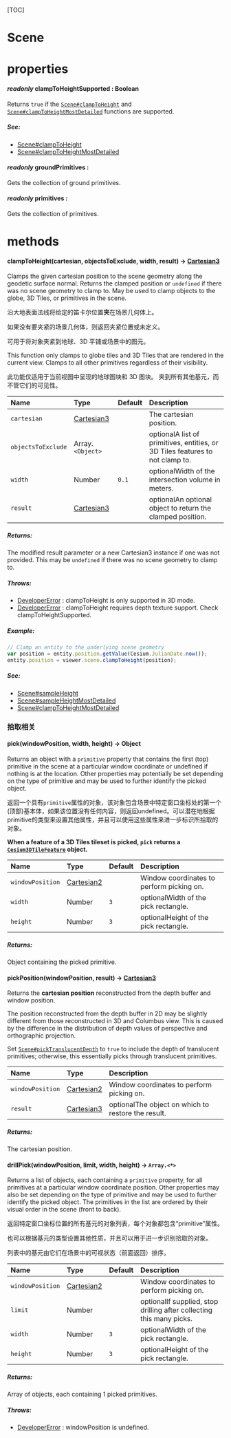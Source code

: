 [TOC]

# Scene



# properties

#### *readonly* clampToHeightSupported : Boolean

Returns `true` if the [`Scene#clampToHeight`](https://cesium.com/docs/cesiumjs-ref-doc/Scene.html#clampToHeight) and [`Scene#clampToHeightMostDetailed`](https://cesium.com/docs/cesiumjs-ref-doc/Scene.html#clampToHeightMostDetailed) functions are supported.

##### See:

- [Scene#clampToHeight](https://cesium.com/docs/cesiumjs-ref-doc/Scene.html#clampToHeight)
- [Scene#clampToHeightMostDetailed](https://cesium.com/docs/cesiumjs-ref-doc/Scene.html#clampToHeightMostDetailed)



#### *readonly* groundPrimitives : 

Gets the collection of ground primitives.

#### *readonly* primitives : 

Gets the collection of primitives.

# methods

#### clampToHeight(cartesian, objectsToExclude, width, result) → [Cartesian3](https://cesium.com/docs/cesiumjs-ref-doc/Cartesian3.html)

Clamps the given cartesian position to the scene geometry along the geodetic surface normal. Returns the clamped position or `undefined` if there was no scene geometry to clamp to. May be used to clamp objects to the globe, 3D Tiles, or primitives in the scene.

沿大地表面法线将给定的笛卡尔位置**夹**在场景几何体上。 

如果没有要夹紧的场景几何体，则返回夹紧位置或未定义。

可用于将对象夹紧到地球、3D 平铺或场景中的图元。

This function only clamps to globe tiles and 3D Tiles that are rendered in the current view. Clamps to all other primitives regardless of their visibility.

此功能仅适用于当前视图中呈现的地球图块和 3D 图块。 夹到所有其他基元，而不管它们的可见性。

| Name               | Type                                                         | Default | Description                                                  |
| :----------------- | :----------------------------------------------------------- | :------ | :----------------------------------------------------------- |
| `cartesian`        | [Cartesian3](https://cesium.com/docs/cesiumjs-ref-doc/Cartesian3.html) |         | The cartesian position.                                      |
| `objectsToExclude` | Array.`<Object>`                                             |         | optionalA list of primitives, entities, or 3D Tiles features to not clamp to. |
| `width`            | Number                                                       | `0.1`   | optionalWidth of the intersection volume in meters.          |
| `result`           | [Cartesian3](https://cesium.com/docs/cesiumjs-ref-doc/Cartesian3.html) |         | optionalAn optional object to return the clamped position.   |

##### Returns:

The modified result parameter or a new Cartesian3 instance if one was not provided. This may be `undefined` if there was no scene geometry to clamp to.

##### Throws:

- [DeveloperError](https://cesium.com/docs/cesiumjs-ref-doc/DeveloperError.html) : clampToHeight is only supported in 3D mode.
- [DeveloperError](https://cesium.com/docs/cesiumjs-ref-doc/DeveloperError.html) : clampToHeight requires depth texture support. Check clampToHeightSupported.

##### Example:

```javascript
// Clamp an entity to the underlying scene geometry
var position = entity.position.getValue(Cesium.JulianDate.now());
entity.position = viewer.scene.clampToHeight(position);
```

##### See:

- [Scene#sampleHeight](https://cesium.com/docs/cesiumjs-ref-doc/Scene.html#sampleHeight)
- [Scene#sampleHeightMostDetailed](https://cesium.com/docs/cesiumjs-ref-doc/Scene.html#sampleHeightMostDetailed)
- [Scene#clampToHeightMostDetailed](https://cesium.com/docs/cesiumjs-ref-doc/Scene.html#clampToHeightMostDetailed)





### 拾取相关

#### pick(windowPosition, width, height) → Object

Returns an object with a `primitive` property that contains the first (top) primitive in the scene at a particular window coordinate or undefined if nothing is at the location. Other properties may potentially be set depending on the type of primitive and may be used to further identify the picked object.

返回一个具有`primitive`属性的对象，该对象包含场景中特定窗口坐标处的第一个(顶部)基本体，如果该位置没有任何内容，则返回undefined。可以潜在地根据primitive的类型来设置其他属性，并且可以使用这些属性来进一步标识所拾取的对象。

**When a feature of a 3D Tiles tileset is picked, `pick` returns a [`Cesium3DTileFeature`](https://cesium.com/learn/cesiumjs/ref-doc/Cesium3DTileFeature.html) object.**

| Name             | Type                                                         | Default | Description                               |
| :--------------- | :----------------------------------------------------------- | :------ | :---------------------------------------- |
| `windowPosition` | [Cartesian2](https://cesium.com/learn/cesiumjs/ref-doc/Cartesian2.html) |         | Window coordinates to perform picking on. |
| `width`          | Number                                                       | `3`     | optionalWidth of the pick rectangle.      |
| `height`         | Number                                                       | `3`     | optionalHeight of the pick rectangle.     |

##### Returns:

Object containing the picked primitive.



#### pickPosition(windowPosition, result) → [Cartesian3](https://cesium.com/learn/cesiumjs/ref-doc/Cartesian3.html)

Returns the **cartesian position** reconstructed from the depth buffer and window position.

The position reconstructed from the depth buffer in 2D may be slightly different from those reconstructed in 3D and Columbus view. This is caused by the difference in the distribution of depth values of perspective and orthographic projection.

Set [`Scene#pickTranslucentDepth`](https://cesium.com/learn/cesiumjs/ref-doc/Scene.html#pickTranslucentDepth) to `true` to include the depth of translucent primitives; otherwise, this essentially picks through translucent primitives.

| Name             | Type                                                         | Description                                        |
| :--------------- | :----------------------------------------------------------- | :------------------------------------------------- |
| `windowPosition` | [Cartesian2](https://cesium.com/learn/cesiumjs/ref-doc/Cartesian2.html) | Window coordinates to perform picking on.          |
| `result`         | [Cartesian3](https://cesium.com/learn/cesiumjs/ref-doc/Cartesian3.html) | optionalThe object on which to restore the result. |

##### Returns:

The cartesian position.



#### drillPick(windowPosition, limit, width, height) → `Array.<*>`

Returns a list of objects, each containing a `primitive` property, for all primitives at a particular window coordinate position. Other properties may also be set depending on the type of primitive and may be used to further identify the picked object. The primitives in the list are ordered by their visual order in the scene (front to back).

返回特定窗口坐标位置的所有基元的对象列表，每个对象都包含“primitive”属性。 

也可以根据基元的类型设置其他性质，并且可以用于进一步识别拾取的对象。 

列表中的基元由它们在场景中的可视状态（前面返回）排序。

| Name             | Type                                                         | Default | Description                                                  |
| :--------------- | :----------------------------------------------------------- | :------ | :----------------------------------------------------------- |
| `windowPosition` | [Cartesian2](https://cesium.com/learn/cesiumjs/ref-doc/Cartesian2.html) |         | Window coordinates to perform picking on.                    |
| `limit`          | Number                                                       |         | optionalIf supplied, stop drilling after collecting this many picks. |
| `width`          | Number                                                       | `3`     | optionalWidth of the pick rectangle.                         |
| `height`         | Number                                                       | `3`     | optionalHeight of the pick rectangle.                        |

##### Returns:

Array of objects, each containing 1 picked primitives.

##### Throws:

- [DeveloperError](https://cesium.com/learn/cesiumjs/ref-doc/DeveloperError.html) : windowPosition is undefined.


